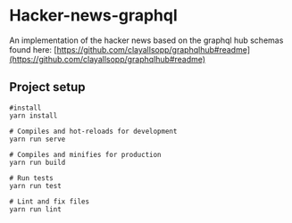 # Hacker-news-graphql
An implementation of the hacker news based on the graphql hub schemas found here: [https://github.com/clayallsopp/graphqlhub#readme](https://github.com/clayallsopp/graphqlhub#readme)


## Project setup

```
#install
yarn install

# Compiles and hot-reloads for development
yarn run serve

# Compiles and minifies for production
yarn run build

# Run tests
yarn run test

# Lint and fix files
yarn run lint
```
